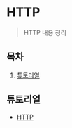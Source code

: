 # HTTP

> HTTP 내용 정리
>
> [MDN HTTP 레퍼런스]: https://developer.mozilla.org/en-US/docs/Web/HTTP

## 목차

1. [튜토리얼](#튜토리얼)

## 튜토리얼

- [HTTP]()
